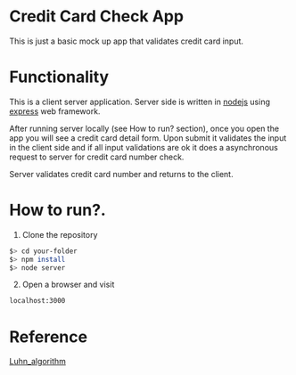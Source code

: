 # Credit Card Check App
This is just a basic mock up app that validates credit card input.

# Functionality
This is a client server application. Server side is written in [nodejs](https://nodejs.org/en/) using [express](http://expressjs.com/) web framework.

After running server locally (see How to run? section), once you open the app you will see a credit card detail form. Upon submit it validates the input in the client side and if all input validations are ok it does a asynchronous request to server for credit card number check.

Server validates credit card number and returns to the client.

# How to run?.
1. Clone the repository

  ```bash
  $> cd your-folder
  $> npm install
  $> node server
  ```
  
2. Open a browser and visit
  ```bash
  localhost:3000
  ```
# Reference
 [Luhn_algorithm](https://en.wikipedia.org/wiki/Luhn_algorithm)
